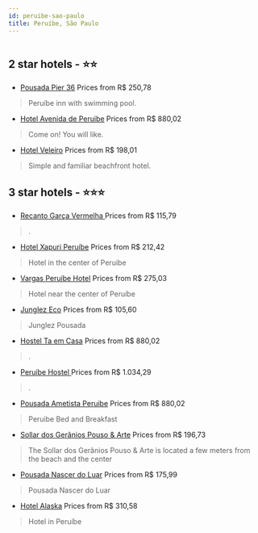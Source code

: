 ```yaml
---
id: peruibe-sao-paulo
title: Peruíbe, São Paulo
---
```


<center><img src="https://static.hotelurbano.com/reservas/prod0/13/13658/5cdb409219fc1_recanto-garca-vermelha.jpg" alt="" /></center>


##  2 star hotels - ⭐️⭐️

-    [Pousada Pier 36](https://us.hurb.com/hotels/peruibe/pousada-pier-36-3476?cmp=18055) Prices from R$ 250,78
   > Peruíbe inn with swimming pool.
-    [Hotel Avenida de Peruibe](https://us.hurb.com/hotels/peruibe/hotel-avenida-de-peruibe-8080?cmp=18055) Prices from R$ 880,02
   > Come on! You will like.
-    [Hotel Veleiro](https://us.hurb.com/hotels/peruibe/hotel-veleiro-8225?cmp=18055) Prices from R$ 198,01
   > Simple and familiar beachfront hotel.

##  3 star hotels - ⭐️⭐️⭐️

-    [Recanto Garça Vermelha ](https://us.hurb.com/hotels/peruibe/recanto-garca-vermelha-13658?cmp=18055) Prices from R$ 115,79
   > .
-    [Hotel Xapuri Peruíbe](https://us.hurb.com/hotels/peruibe/hotel-xapuri-peruibe-3475?cmp=18055) Prices from R$ 212,42
   > Hotel in the center of Peruibe
-    [Vargas Peruíbe Hotel](https://us.hurb.com/hotels/peruibe/vargas-peruibe-hotel-5071?cmp=18055) Prices from R$ 275,03
   > Hotel near the center of Peruíbe
-    [Junglez Eco](https://us.hurb.com/hotels/peruibe/junglez-pousada-18302?cmp=18055) Prices from R$ 105,60
   > Junglez Pousada
-    [Hostel Ta em Casa](https://us.hurb.com/hotels/peruibe/hostel-ta-em-casa-11174?cmp=18055) Prices from R$ 880,02
   > .
-    [Peruíbe Hostel ](https://us.hurb.com/hotels/peruibe/peruibe-hostel-9057?cmp=18055) Prices from R$ 1.034,29
   > .
-    [Pousada Ametista Peruibe](https://us.hurb.com/hotels/peruibe/pousada-ametista-3236?cmp=18055) Prices from R$ 880,02
   > Peruibe Bed and Breakfast
-    [Sollar dos Gerânios Pouso & Arte](https://us.hurb.com/hotels/peruibe/sollar-dos-geranios-pouso-arte-9575?cmp=18055) Prices from R$ 196,73
   > The Sollar dos Gerânios Pouso & Arte is located a few meters from the beach and the center
-    [Pousada Nascer do Luar](https://us.hurb.com/hotels/peruibe/pousada-nascer-do-luar-17461?cmp=18055) Prices from R$ 175,99
   > Pousada Nascer do Luar
-    [Hotel Alaska](https://us.hurb.com/hotels/peruibe/hotel-alaska-3468?cmp=18055) Prices from R$ 310,58
   > Hotel in Peruíbe
